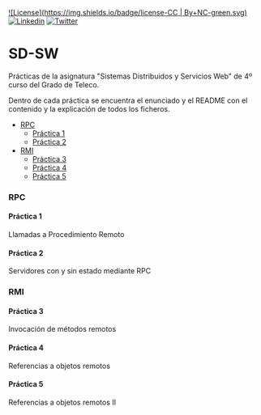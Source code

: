 [![License](https://img.shields.io/badge/license-CC | By+NC-green.svg)](http://es.creativecommons.org/blog/licencias/) 
[![Linkedin](https://img.shields.io/badge/LinkedIn-Carlos-blue.svg)](https://es.linkedin.com/in/carlosrodriguezhernandez)
[![Twitter](https://img.shields.io/badge/Twitter-carrodher-blue.svg)](https://twitter.com/carrodher)

# SD-SW
Prácticas de la asignatura "Sistemas Distribuidos y Servicios Web" de 4º curso del Grado de Teleco.

Dentro de cada práctica se encuentra el enunciado y el README con el contenido y la explicación de todos los ficheros.

  * [RPC](#rpc)
    * [Práctica 1](#práctica-1)
    * [Práctica 2](#práctica-2)
  * [RMI](#rmi)
    * [Práctica 3](#práctica-3)
    * [Práctica 4](#práctica-4)
    * [Práctica 5](#práctica-5)

### RPC

#### Práctica 1
Llamadas a Procedimiento Remoto

#### Práctica 2
Servidores con y sin estado mediante RPC

### RMI

#### Práctica 3
Invocación de métodos remotos

#### Práctica 4
Referencias a objetos remotos

#### Práctica 5
Referencias a objetos remotos II
